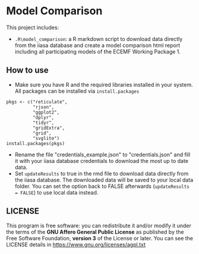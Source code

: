 # Model Comparison

This project includes:
 - `.R\model_comparison`: a R markdown script to download data directly from the iiasa database and create a model comparison html report including all participating models of the ECEMF Working Package 1.   

## How to use
 - Make sure you have R and the required libraries installed in your system. All packages can be installed via `install.packages`

```
pkgs <- c("reticulate",
          "rjson",
          "ggplot2",
          "dplyr",
          "tidyr",
          "gridExtra",
          "grid",
          "svglite")
install.packages(pkgs)
```

 - Rename the file "credentials_example.json" to "credentials.json" and fill it with your iiasa database credentials to download the most up to date data.
 - Set `updateResults` to true in the rmd file to download data directly from the iiasa database. The downloaded data will be saved to your local data folder. You can set the option back to FALSE afterwards (`updateResults = FALSE`) to use local data instead.   


## LICENSE
This program is free software: you can redistribute it and/or modify it under the terms of the **GNU Affero General Public License** as published by the Free Software Foundation, **version 3** of the License or later. You can see the LICENSE details in https://www.gnu.org/licenses/agpl.txt
